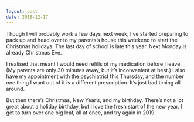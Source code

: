```yaml
---
layout: post
date: 2018-12-17
---
```


Though I will probably work a few days next week, I’ve started preparing to pack up and head over to my parents’s house this weekend to start the Christmas holidays. The last day of school is late this year. Next Monday is already Christmas Eve.

I realised that meant I would need refills of my medication before I leave. (My parents are only 30 minutes away, but it’s inconvenient at best.) I also have my appointment with the psychiatrist this Thursday, and the number one thing I want out of it is a different prescription. It’s just bad timing all around.

But then there’s Christmas, New Year’s, and my birthday. There’s not a lot great about a holiday birthday, but I love the fresh start of the new year. I get to turn over one big leaf, all at once, and try again in 2019.
